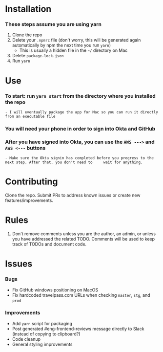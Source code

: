# Installation

### These steps assume you are using yarn

1. Clone the repo
2. Delete your `.npmrc` file (don't worry, this will be generated again automatically by npm the next time you run `yarn`)
   - This is usually a hidden file in the `~/` directory on Mac
3. Delete `package-lock.json`
4. Run `yarn`

# Use

### To start: run `yarn start` from the directory where you installed the repo
    - I will eventually package the app for Mac so you can run it directly from an executable file
### You will need your phone in order to sign into Okta and GitHub
### After you have signed into Okta, you can use the `AWS --->` and `AWS <---` buttons
    - Make sure the Okta signin has completed before you progress to the next step. After that, you don't need to     wait for anything.


# Contributing

Clone the repo. Submit PRs to address known issues or create new features/improvements.

# Rules

1. Don't remove comments unless you are the author, an admin, or unless you have addressed the related TODO. Comments will be used to keep track of TODOs and document code.

# Issues

### Bugs
- Fix GitHub windows positioning on MacOS
- Fix hardcoded travelpass.com URLs when checking `master`, `stg`, and `prod`

### Improvements
- Add `yarn` script for packaging
- Post generated #eng-frontend-reviews message directly to Slack (instead of copying to clipboard?)
- Code cleanup
- General styling improvements
